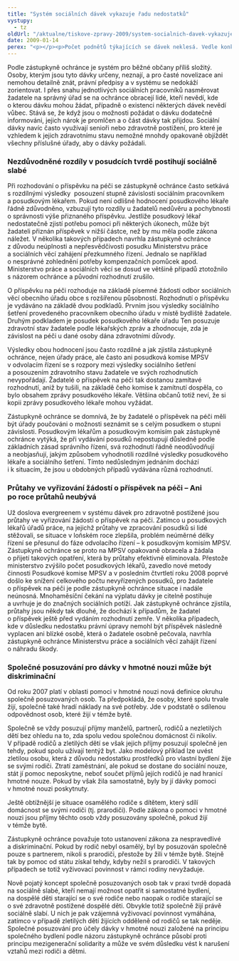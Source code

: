 ```yaml
---
title: "Systém sociálních dávek vykazuje řadu nedostatků"
vystupy:
  - tz
oldUrl: "/aktualne/tiskove-zpravy-2009/system-socialnich-davek-vykazuje-radu-nedostatku"
date: 2009-01-14
perex: "<p></p><p>Počet podnětů týkajících se dávek neklesá. Vedle konkrétních problémů s přiznáváním jednotlivých dávek se podle zástupkyně veřejného ochránce práv celý systém dlouhodobě potýká s roztříštěností. Dávky státní sociální podpory (celkem 10 různých dávek), dávky pomoci v hmotné nouzi (3 - příspěvek na živobytí, doplatek na bydlení a mimořádná okamžitá pomoc) a dávky pro zdravotně postižené (7 dávek podle zákona o sociálním zabezpečení + příspěvek na péči) nejsou vypláceny na jednom místě. Rozhodují o nich různé úřady, které se obvykle nenacházejí v téže obci a mají i různě stanoveny správní obvody. Například dávky pomoci v hmotné nouzi poskytují pověřené obecní úřady, se žádostí o dávky pro zdravotně postižené se však žadatelé musejí obracet na obecní úřady s rozšířenou působností, které jsou ve větších městech (tzv. malé okresy). Podporu v nezaměstnanosti nebo státní sociální podporu zase vyřizují úřady práce sídlící v okresních městech. Ty také provádějí posouzení zdravotního stavu pro účely přiznání příspěvku na péči.</p>"
---
```


<!-- imported from the old website -->

<p class="Normln-web" style="TEXT-DECORATION: none">Podle zástupkyně ochránce je systém pro běžné občany příliš složitý. Osoby, kterým jsou tyto dávky určeny, neznají, a pro časté novelizace ani nemohou detailně znát, právní předpisy a v systému se nedokáží zorientovat. I přes snahu jednotlivých sociálních pracovníků nasměrovat žadatele na správný úřad se na ochránce obracejí lidé, kteří nevědí, kde o kterou dávku mohou žádat, případně o existenci některých dávek nevědí vůbec. Stává se, že když jsou o možnosti požádat o dávku dodatečně informováni, jejich nárok je promlčen a o část dávky tak přijdou. Sociální dávky navíc často využívají senioři nebo zdravotně postižení, pro které je vzhledem k jejich zdravotnímu stavu nemožné mnohdy opakovaně objíždět všechny příslušné úřady, aby o dávky požádali.</p><h3 style="TEXT-DECORATION: none" class="Nadpis2">Nezdůvodněné rozdíly v posudcích tvrdě postihují sociálně slabé</h3><p class="Normln-web" style="TEXT-DECORATION: none">Při rozhodování o příspěvku na péči se zástupkyně ochránce často setkává s rozdílnými výsledky  posouzení stupně závislosti sociálním pracovníkem a posudkovým lékařem. Pokud není odlišné hodnocení posudkového lékaře řádně zdůvodněno, vzbuzují tyto rozdíly u žadatelů nedůvěru a pochybnosti o správnosti výše přiznaného příspěvku. Jestliže posudkový lékař nedostatečně zjistí potřebu pomoci při některých úkonech, může být žadateli přiznán příspěvek v nižší částce, než by mu měla podle zákona náležet. V několika takových případech navrhla zástupkyně ochránce z důvodu neúplnosti a nepřesvědčivosti posudku Ministerstvu práce a sociálních věcí zahájení přezkumného řízení. Jednalo se například o nesprávné zohlednění potřeby kompenzačních pomůcek apod. Ministerstvo práce a sociálních věcí se dosud ve většině případů ztotožnilo s názorem ochránce a původní rozhodnutí zrušilo.</p><p class="Normln-web" style="TEXT-DECORATION: none">O příspěvku na péči rozhoduje na základě písemné žádosti odbor sociálních věcí obecního úřadu obce s rozšířenou působností. Rozhodnutí o příspěvku je vydáváno na základě dvou podkladů. Prvním jsou výsledky sociálního šetření provedeného pracovníkem obecního úřadu v místě bydliště žadatele. Druhým podkladem je posudek posudkového lékaře úřadu Ten posuzuje zdravotní stav žadatele podle lékařských zpráv a zhodnocuje, zda je závislost na péči u dané osoby dána zdravotními důvody.</p><p class="Normln-web" style="TEXT-DECORATION: none">Výsledky obou hodnocení jsou často rozdílné a jak zjistila zástupkyně ochránce, nejen úřady práce, ale často ani posudková komise MPSV v odvolacím řízení se s rozpory mezi výsledky sociálního šetření a posouzením zdravotního stavu žadatele ve svých rozhodnutích nevypořádají. Žadatelé o příspěvek na péči tak dostanou zamítavé rozhodnutí, aniž by tušili, na základě čeho komise k zamítnutí dospěla, co bylo obsahem zprávy posudkového lékaře. Většina občanů totiž neví, že si kopii zprávy posudkového lékaře mohou vyžádat.</p><p class="Normln-web" style="TEXT-DECORATION: none">Zástupkyně ochránce se domnívá, že by žadatelé o příspěvek na péči měli být úřady poučováni o možnosti seznámit se s celým posudkem o stupni závislosti. Posudkovým lékařům a posudkovým komisím pak zástupkyně ochránce vytýká, že při vydávání posudků nepostupují důsledně podle základních zásad správního řízení, svá rozhodnutí řádně neodůvodňují a neobjasňují, jakým způsobem vyhodnotili rozdílné výsledky posudkového lékaře a sociálního šetření. Tímto nedůsledným jednáním dochází i k situacím, že jsou u obdobných případů vydávána různá rozhodnutí.</p><h3 style="TEXT-DECORATION: none" class="Nadpis2">Průtahy ve vyřizování žádostí o příspěvek na péči – Ani po roce průtahů neubývá</h3><p class="Normln-web" style="TEXT-DECORATION: none">Už doslova evergreenem v systému dávek pro zdravotně postižené jsou průtahy ve vyřizování žádostí o příspěvek na péči. Zatímco u posudkových lékařů úřadů práce, na jejichž průtahy ve zpracování posudků si lidé stěžovali, se situace v loňském roce zlepšila, problém neúměrné délky řízení se přesunul do fáze odvolacího řízení – k posudkovým komisím MPSV. Zástupkyně ochránce se proto na MPSV opakovaně obracela a žádala o přijetí takových opatření, která by průtahy efektivně eliminovala. Přestože ministerstvo zvýšilo počet posudkových lékařů, zavedlo nové metody činnosti Posudkové komise MPSV a v posledním čtvrtletí roku 2008 poprvé došlo ke snížení celkového počtu nevyřízených posudků, pro žadatele o příspěvek na péči je podle zástupkyně ochránce situace i nadále neúnosná. Mnohaměsíční čekání na výplatu dávky je citelně postihuje a uvrhuje je do značných sociálních potíží. Jak zástupkyně ochránce zjistila, průtahy jsou někdy tak dlouhé, že dochází k případům, že žadatel o příspěvek ještě před vydáním rozhodnutí zemře. V několika případech, kde v důsledku nedostatku právní úpravy nemohl být příspěvek následně vyplacen ani blízké osobě, která o žadatele osobně pečovala, navrhla zástupkyně ochránce Ministerstvu práce a sociálních věcí zahájit řízení o náhradu škody.</p><h3 style="TEXT-DECORATION: none" class="Nadpis2">Společné posuzování pro dávky v hmotné nouzi může být diskriminační</h3><p class="Normln-web" style="TEXT-DECORATION: none">Od roku 2007 platí v oblasti pomoci v hmotné nouzi nová definice okruhu společně posuzovaných osob. Ta předpokládá, že osoby, které spolu trvale žijí, společně také hradí náklady na své potřeby. Jde v podstatě o sdílenou odpovědnost osob, které žijí v témže bytě.</p><p class="Normln-web" style="TEXT-DECORATION: none">Společně se vždy posuzují příjmy manželů, partnerů, rodičů a nezletilých dětí bez ohledu na to, zda spolu vedou společnou domácnost či nikoliv. V případě rodičů a zletilých dětí se však jejich příjmy posuzují společně jen tehdy, pokud spolu užívají tentýž byt. Jako modelový příklad lze uvést zletilou osobu, která z důvodu nedostatku prostředků pro vlastní bydlení žije se svými rodiči. Ztratí zaměstnání, ale pokud se dostane do sociální nouze, stát jí pomoc neposkytne, neboť součet příjmů jejích rodičů je nad hranicí hmotné nouze. Pokud by však žila samostatně, byly by jí dávky pomoci v hmotné nouzi poskytnuty.</p><p class="Normln-web" style="TEXT-DECORATION: none">Ještě obtížnější je situace osamělého rodiče s dítětem, který sdílí domácnost se svými rodiči (tj. prarodiči). Podle zákona o pomoci v hmotné nouzi jsou příjmy těchto osob vždy posuzovány společně, pokud žijí v témže bytě.</p><p class="Normln-web" style="TEXT-DECORATION: none">Zástupkyně ochránce považuje toto ustanovení zákona za nespravedlivé a diskriminační. Pokud by rodič nebyl osamělý, byl by posuzován společně pouze s partnerem, nikoli s prarodiči, přestože by žili v témže bytě. Stejně tak by pomoc od státu získal tehdy, kdyby nežil s prarodiči. V takových případech se totiž vyživovací povinnost v rámci rodiny nevyžaduje.</p><p class="Normln">Nově pojatý koncept společně posuzovaných osob tak v praxi tvrdě dopadá na sociálně slabé, kteří nemají možnost opatřit si samostatné bydlení, na dospělé děti starající se o své rodiče nebo naopak o rodiče starající se o své zdravotně postižené dospělé děti. Obvykle totiž společně žijí právě sociálně slabí. U nich je pak vzájemná vyživovací povinnost vymáhána, zatímco v případě zletilých dětí žijících odděleně od rodičů se tak neděje. Společné posuzování pro účely dávky v hmotné nouzi založené na principu společného bydlení podle názoru zástupkyně ochránce působí proti principu mezigenerační solidarity a může ve svém důsledku vést k narušení vztahů mezi rodiči a dětmi.</p>
